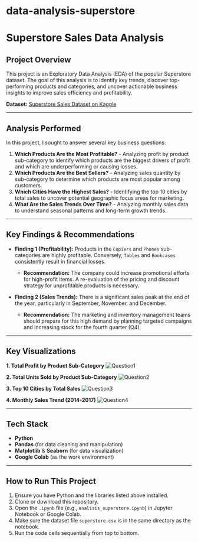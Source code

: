 # data-analysis-superstore

# Superstore Sales Data Analysis

## Project Overview
This project is an Exploratory Data Analysis (EDA) of the popular Superstore dataset. The goal of this analysis is to identify key trends, discover top-performing products and categories, and uncover actionable business insights to improve sales efficiency and profitability.

**Dataset:** [Superstore Sales Dataset on Kaggle](https://www.kaggle.com/datasets/safalpreeth/super-store-dataset)

---

## Analysis Performed
In this project, I sought to answer several key business questions:
1.  **Which Products Are the Most Profitable?** - Analyzing profit by product sub-category to identify which products are the biggest drivers of profit and which are underperforming or causing losses.
2.  **Which Products Are the Best Sellers?** - Analyzing sales quantity by sub-category to determine which products are most popular among customers.
3.  **Which Cities Have the Highest Sales?** - Identifying the top 10 cities by total sales to uncover potential geographic focus areas for marketing.
4.  **What Are the Sales Trends Over Time?** - Analyzing monthly sales data to understand seasonal patterns and long-term growth trends.

---

## Key Findings & Recommendations
* **Finding 1 (Profitability):** Products in the `Copiers` and `Phones` sub-categories are highly profitable. Conversely, `Tables` and `Bookcases` consistently result in financial losses.
    * **Recommendation:** The company could increase promotional efforts for high-profit items. A re-evaluation of the pricing and discount strategy for unprofitable products is necessary.

* **Finding 2 (Sales Trends):** There is a significant sales peak at the end of the year, particularly in September, November, and December.
    * **Recommendation:** The marketing and inventory management teams should prepare for this high demand by planning targeted campaigns and increasing stock for the fourth quarter (Q4).

---

## Key Visualizations


**1. Total Profit by Product Sub-Category**
![Question1](images/Question1.png)

**2. Total Units Sold by Product Sub-Category**
![Question2](images/Question2.png)

**3. Top 10 Cities by Total Sales**
![Question3](images/Question3.png)

**4. Monthly Sales Trend (2014-2017)**
![Question4](images/Question4.png)

---

## Tech Stack
* **Python**
* **Pandas** (for data cleaning and manipulation)
* **Matplotlib** & **Seaborn** (for data visualization)
* **Google Colab** (as the work environment)

---

## How to Run This Project
1.  Ensure you have Python and the libraries listed above installed.
2.  Clone or download this repository.
3.  Open the `.ipynb` file (e.g., `analisis_superstore.ipynb`) in Jupyter Notebook or Google Colab.
4.  Make sure the dataset file `superstore.csv` is in the same directory as the notebook.
5.  Run the code cells sequentially from top to bottom.
